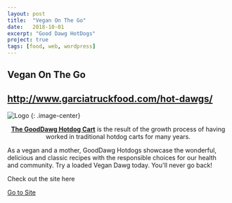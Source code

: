 ```yaml
---
layout: post
title:  "Vegan On The Go"
date:   2018-10-01
excerpt: "Good Dawg HotDogs"
project: true
tags: [food, web, wordpress]
---
```


## Vegan On The Go
## http://www.garciatruckfood.com/hot-dawgs/
![Logo](/assets/img/garciatruck/hotdawg_logo_final-300x300.png)
{: .image-center}

<center><a href="http://www.garciatruckfood.com/hot-dawgs/"><b>The GoodDawg Hotdog Cart</b></a> is the result of the growth process of having worked in traditional hotdog carts for many years.</center>

 As a vegan and a mother, GoodDawg Hotdogs showcase the wonderful, delicious and classic recipes with the responsible choices for our health and community. Try a loaded Vegan Dawg today. You'll never go back!


Check out the site here
<div markdown="0"><a href="http://www.garciatruckfood.com/hot-dawgs/" class="btn">Go to Site</a></div>
